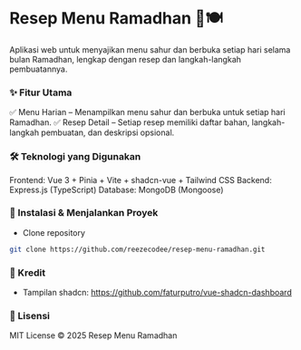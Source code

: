 # Resep Menu Ramadhan 🌙🍽️
Aplikasi web untuk menyajikan menu sahur dan berbuka setiap hari selama bulan Ramadhan, lengkap dengan resep dan langkah-langkah pembuatannya.

### ✨ Fitur Utama
✅ Menu Harian – Menampilkan menu sahur dan berbuka untuk setiap hari Ramadhan.
✅ Resep Detail – Setiap resep memiliki daftar bahan, langkah-langkah pembuatan, dan deskripsi opsional.

### 🛠️ Teknologi yang Digunakan
Frontend: Vue 3 + Pinia + Vite + shadcn-vue + Tailwind CSS
Backend: Express.js (TypeScript)
Database: MongoDB (Mongoose)

### 🚀 Instalasi & Menjalankan Proyek
- Clone repository
```bash
git clone https://github.com/reezecodee/resep-menu-ramadhan.git
```

### 🎨 Kredit
- Tampilan shadcn: <a href="https://github.com/faturputro/vue-shadcn-dashboard">https://github.com/faturputro/vue-shadcn-dashboard</a>

### 📜 Lisensi
MIT License © 2025 Resep Menu Ramadhan